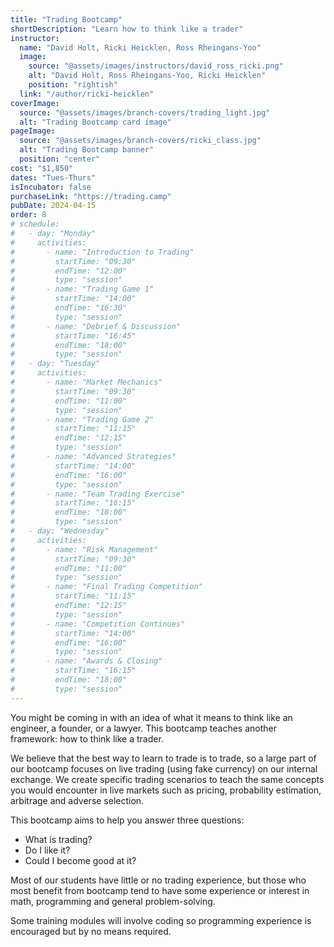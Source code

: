 ```yaml
---
title: "Trading Bootcamp"
shortDescription: "Learn how to think like a trader"
instructor:
  name: "David Holt, Ricki Heicklen, Ross Rheingans-Yoo"
  image:
    source: "@assets/images/instructors/david_ross_ricki.png"
    alt: "David Holt, Ross Rheingans-Yoo, Ricki Heicklen"
    position: "rightish"
  link: "/author/ricki-heicklen"
coverImage:
  source: "@assets/images/branch-covers/trading_light.jpg"
  alt: "Trading Bootcamp card image"
pageImage:
  source: "@assets/images/branch-covers/ricki_class.jpg"
  alt: "Trading Bootcamp banner"
  position: "center"
cost: "$1,850"
dates: "Tues-Thurs"
isIncubator: false
purchaseLink: "https://trading.camp"
pubDate: 2024-04-15
order: 8
# schedule:
#   - day: "Monday"
#     activities:
#       - name: "Introduction to Trading"
#         startTime: "09:30"
#         endTime: "12:00"
#         type: "session"
#       - name: "Trading Game 1"
#         startTime: "14:00"
#         endTime: "16:30"
#         type: "session"
#       - name: "Debrief & Discussion"
#         startTime: "16:45"
#         endTime: "18:00"
#         type: "session"
#   - day: "Tuesday"
#     activities:
#       - name: "Market Mechanics"
#         startTime: "09:30"
#         endTime: "11:00"
#         type: "session"
#       - name: "Trading Game 2"
#         startTime: "11:15"
#         endTime: "12:15"
#         type: "session"
#       - name: "Advanced Strategies"
#         startTime: "14:00"
#         endTime: "16:00"
#         type: "session"
#       - name: "Team Trading Exercise"
#         startTime: "16:15"
#         endTime: "18:00"
#         type: "session"
#   - day: "Wednesday"
#     activities:
#       - name: "Risk Management"
#         startTime: "09:30"
#         endTime: "11:00"
#         type: "session"
#       - name: "Final Trading Competition"
#         startTime: "11:15"
#         endTime: "12:15"
#         type: "session"
#       - name: "Competition Continues"
#         startTime: "14:00"
#         endTime: "16:00"
#         type: "session"
#       - name: "Awards & Closing"
#         startTime: "16:15"
#         endTime: "18:00"
#         type: "session"
---
```


You might be coming in with an idea of what it means to think like an engineer, a founder, or a lawyer. This bootcamp teaches another framework: how to think like a trader.

We believe that the best way to learn to trade is to trade, so a large part of our bootcamp focuses on live trading (using fake currency) on our internal exchange. We create specific trading scenarios to teach the same concepts you would encounter in live markets such as pricing, probability estimation, arbitrage and adverse selection.

This bootcamp aims to help you answer three questions:

- What is trading?
- Do I like it?
- Could I become good at it?

Most of our students have little or no trading experience, but those who most benefit from bootcamp tend to have some experience or interest in math, programming and general problem-solving.

Some training modules will involve coding so programming experience is encouraged but by no means required.
